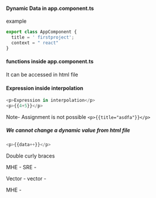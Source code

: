 

#### Dynamic Data in app.component.ts

example
```js
export class AppComponent {
  title = ' firstproject';
  context = " react"
}
```
#### functions inside app.component.ts
It can be accessed in html file

#### Expression inside interpolation

```js
<p>Expression in interpolation</p>
<p>{{4+5}}</p>
```


Note- Assignment is not possible
`<p>{{title="asdfa"}}</p>`


##### We cannot change a dynamic value from html file
```js
<p>{{data++}}</p>
```


Double curly braces


MHE - 
SRE - 


Vector - vector - 


MHE - 